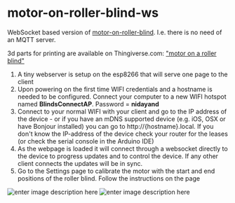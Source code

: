 # motor-on-roller-blind-ws
WebSocket based version of [motor-on-roller-blind](https://github.com/nidayand/motor-on-roller-blind). I.e. there is no need of an MQTT server.

3d parts for printing are available on Thingiverse.com: ["motor on a roller blind"](https://www.thingiverse.com/thing:2392856)

 1. A tiny webserver is setup on the esp8266 that will serve one page to the client
 2. Upon powering on the first time WIFI credentials and a hostname is needed to be configured. Connect your computer to a new WIFI hotspot named **BlindsConnectAP**. Password = **nidayand**
 3. Connect to your normal WIFI with your client and go to the IP address of the device - or if you have an mDNS supported device (e.g. iOS, OSX or have Bonjour installed) you can go to http://{hostname}.local. If you don't know the IP-address of the device check your router for the leases (or check the serial console in the Arduino IDE)
 4. As the webpage is loaded it will connect through a websocket directly to the device to progress updates and to control the device. If any other client connects the updates will be in sync.
 5. Go to the Settings page to calibrate the motor with the start and end positions of the roller blind. Follow the instructions on the page

![enter image description here](https://user-images.githubusercontent.com/2181965/31178217-a5351678-a918-11e7-9611-3e8256c873a4.png) ![enter image description here](https://user-images.githubusercontent.com/2181965/31178216-a4f7194a-a918-11e7-85dd-8e189cfc031c.png)
